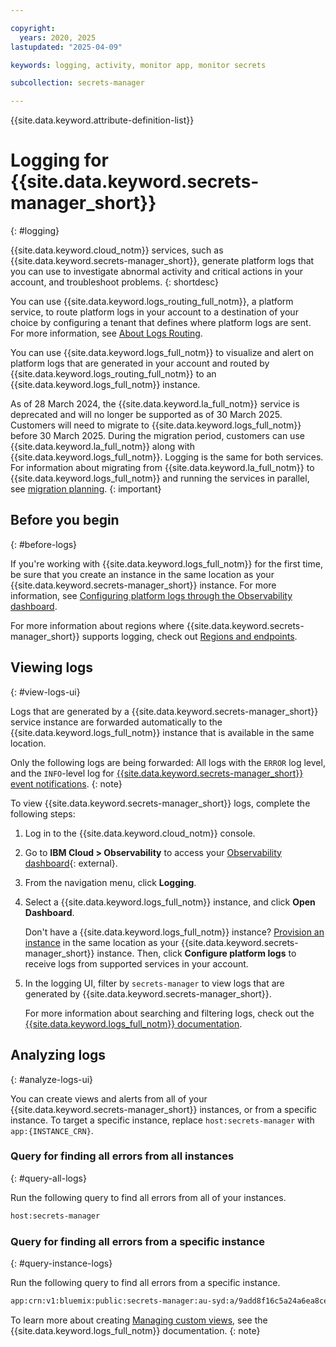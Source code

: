 ```yaml
---

copyright:
  years: 2020, 2025
lastupdated: "2025-04-09"

keywords: logging, activity, monitor app, monitor secrets

subcollection: secrets-manager

---
```


{{site.data.keyword.attribute-definition-list}}


# Logging for {{site.data.keyword.secrets-manager_short}}
{: #logging}

{{site.data.keyword.cloud_notm}} services, such as {{site.data.keyword.secrets-manager_short}}, generate platform logs that you can use to investigate abnormal activity and critical actions in your account, and troubleshoot problems.
{: shortdesc}

You can use {{site.data.keyword.logs_routing_full_notm}}, a platform service, to route platform logs in your account to a destination of your choice by configuring a tenant that defines where platform logs are sent. For more information, see [About Logs Routing](/docs/logs-router?topic=logs-router-about).

You can use {{site.data.keyword.logs_full_notm}} to visualize and alert on platform logs that are generated in your account and routed by {{site.data.keyword.logs_routing_full_notm}} to an {{site.data.keyword.logs_full_notm}} instance.

As of 28 March 2024, the {{site.data.keyword.la_full_notm}} service is deprecated and will no longer be supported as of 30 March 2025. Customers will need to migrate to {{site.data.keyword.logs_full_notm}} before 30 March 2025. During the migration period, customers can use {{site.data.keyword.la_full_notm}} along with {{site.data.keyword.logs_full_notm}}. Logging is the same for both services. For information about migrating from {{site.data.keyword.la_full_notm}} to {{site.data.keyword.logs_full_notm}} and running the services in parallel, see [migration planning](/docs/cloud-logs?topic=cloud-logs-migration-intro).
{: important}

## Before you begin
{: #before-logs}

If you're working with {{site.data.keyword.logs_full_notm}} for the first time, be sure that you create an instance in the same location as your {{site.data.keyword.secrets-manager_short}} instance. For more information, see [Configuring platform logs through the Observability dashboard](/docs/cloud-logs?topic=cloud-logs-observe&interface=ui).

For more information about regions where {{site.data.keyword.secrets-manager_short}} supports logging, check out [Regions and endpoints](/docs/secrets-manager?topic=secrets-manager-endpoints).

## Viewing logs
{: #view-logs-ui}

Logs that are generated by a {{site.data.keyword.secrets-manager_short}} service instance are forwarded automatically to the {{site.data.keyword.logs_full_notm}} instance that is available in the same location.

Only the following logs are being forwarded: All logs with the `ERROR` log level, and the `INFO`-level log for [{{site.data.keyword.secrets-manager_short}} event notifications](/docs/secrets-manager?topic=secrets-manager-event-notifications&interface=ui#event-notifications-list).
{: note}
  
To view {{site.data.keyword.secrets-manager_short}} logs, complete the following steps:

1. Log in to the {{site.data.keyword.cloud_notm}} console.
2. Go to **IBM Cloud > Observability** to access your [Observability dashboard](https://{DomainName}/observe){: external}.
3. From the navigation menu, click **Logging**.
4. Select a {{site.data.keyword.logs_full_notm}} instance, and click **Open Dashboard**.

    Don't have a {{site.data.keyword.logs_full_notm}} instance? [Provision an instance](/docs/cloud-logs?topic=cloud-logs-instance-provision&interface=ui) in the same location as your {{site.data.keyword.secrets-manager_short}} instance. Then, click **Configure platform logs** to receive logs from supported services in your account.
5. In the logging UI, filter by `secrets-manager` to view logs that are generated by {{site.data.keyword.secrets-manager_short}}.

    For more information about searching and filtering logs, check out the [{{site.data.keyword.logs_full_notm}} documentation](/docs/cloud-logs?topic=cloud-logs-query-data-filter&interface=ui).


## Analyzing logs
{: #analyze-logs-ui}

You can create views and alerts from all of your {{site.data.keyword.secrets-manager_short}} instances, or from a specific instance. To target a specific instance, replace `host:secrets-manager` with `app:{INSTANCE_CRN}`.

### Query for finding all errors from all instances
{: #query-all-logs}

Run the following query to find all errors from all of your instances.

```sh
host:secrets-manager
```

### Query for finding all errors from a specific instance
{: #query-instance-logs}

Run the following query to find all errors from a specific instance.

```sh
app:crn:v1:bluemix:public:secrets-manager:au-syd:a/9add8f16c5a24a6ea8ce5d8b89b15b28:ee536f33-48ce-4125-ae4a-37b46cdc802d::
```

To learn more about creating [Managing custom views](/docs/cloud-logs?topic=cloud-logs-custom_views&interface=ui), see the {{site.data.keyword.logs_full_notm}} documentation.
{: note}
